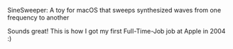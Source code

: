 SineSweeper: A toy for macOS that sweeps synthesized waves from one frequency to another

Sounds great!  This is how I got my first Full-Time-Job job at Apple in 2004 :)
